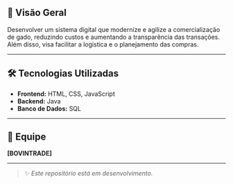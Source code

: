 
## 📌 Visão Geral

Desenvolver um sistema digital que modernize e agilize a comercialização de gado, reduzindo custos e aumentando a transparência das transações. Além disso, visa facilitar a logística e o planejamento das compras.



---

## 🛠️ Tecnologias Utilizadas

- **Frontend:** HTML, CSS, JavaScript  
- **Backend:** Java
- **Banco de Dados:** SQL  

---

## 👥 Equipe

**[BOVINTRADE]**

---

> ✨ *Este repositório está em desenvolvimento.*
